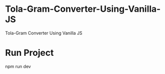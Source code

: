 # Tola-Gram-Converter-Using-Vanilla-JS
Tola-Gram Converter Using Vanilla JS

# Run Project
npm run dev
